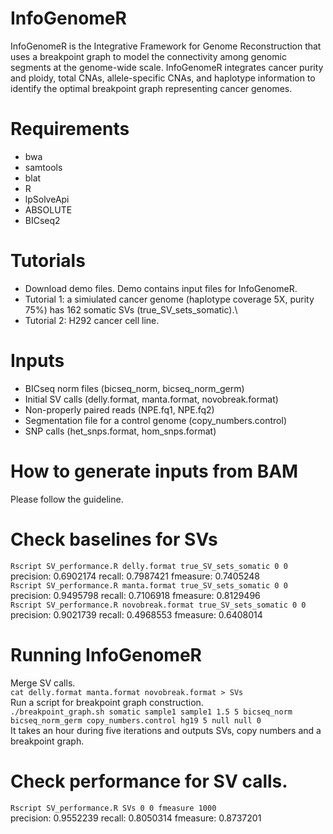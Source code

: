 # InfoGenomeR
InfoGenomeR is the Integrative Framework for Genome Reconstruction that uses a breakpoint graph to model the connectivity among genomic segments at the genome-wide scale. InfoGenomeR integrates cancer purity and ploidy, total CNAs, allele-specific CNAs, and haplotype information to identify the optimal breakpoint graph representing cancer genomes.

# Requirements
- bwa
- samtools
- blat
- R
- lpSolveApi
- ABSOLUTE
- BICseq2
# Tutorials
- Download demo files. Demo contains input files for InfoGenomeR. 
- Tutorial 1: a simiulated cancer genome (haplotype coverage 5X, purity 75%) has 162 somatic SVs (true_SV_sets_somatic).\
- Tutorial 2: H292 cancer cell line.

# Inputs
- BICseq norm files (bicseq_norm, bicseq_norm_germ)
- Initial SV calls (delly.format, manta.format, novobreak.format)
- Non-properly paired reads (NPE.fq1, NPE.fq2)
- Segmentation file for a control genome (copy_numbers.control)
- SNP calls (het_snps.format, hom_snps.format)
# How to generate inputs from BAM
Please follow the guideline.
# Check baselines for SVs
`Rscript SV_performance.R delly.format true_SV_sets_somatic 0 0`\
precision: 0.6902174 recall: 0.7987421 fmeasure: 0.7405248\
`Rscript SV_performance.R manta.format true_SV_sets_somatic 0 0`\
precision: 0.9495798 recall: 0.7106918 fmeasure: 0.8129496\
`Rscript SV_performance.R novobreak.format true_SV_sets_somatic 0 0`\
precision: 0.9021739 recall: 0.4968553 fmeasure: 0.6408014

# Running InfoGenomeR
Merge SV calls.\
`cat delly.format manta.format novobreak.format > SVs`\
Run a script for breakpoint graph construction.\
`./breakpoint_graph.sh somatic sample1 sample1 1.5 5 bicseq_norm bicseq_norm_germ copy_numbers.control hg19 5 null null 0`\
It takes an hour during five iterations and outputs SVs, copy numbers and a breakpoint graph.
# Check performance for SV calls.
`Rscript SV_performance.R SVs 0 0 fmeasure 1000`\
precision: 0.9552239 recall: 0.8050314 fmeasure: 0.8737201
